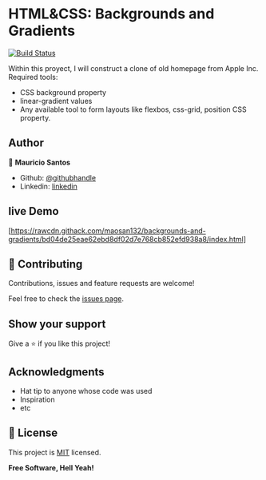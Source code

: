 # HTML&CSS: Backgrounds and Gradients

[![Build Status](https://travis-ci.org/joemccann/dillinger.svg?branch=master)](https://travis-ci.org/joemccann/dillinger)

Within this proyect, I will construct a clone of old homepage from Apple Inc. Required tools:

  - CSS background property
  - linear-gradient values
  - Any available tool to form layouts like flexbos, css-grid, position CSS property.

## Author

👤 **Mauricio Santos**

- Github: [@githubhandle](https://github.com/maosan132)
- Linkedin: [linkedin](https://www.linkedin.com/in/mauricio-santos-a7292910)

## live Demo

[https://rawcdn.githack.com/maosan132/backgrounds-and-gradients/bd04de25eae62ebd8df02d7e768cb852efd938a8/index.html]

## 🤝 Contributing

Contributions, issues and feature requests are welcome!

Feel free to check the [issues page](issues/).

## Show your support

Give a ⭐️ if you like this project!

## Acknowledgments

- Hat tip to anyone whose code was used
- Inspiration
- etc

## 📝 License

This project is [MIT](lic.url) licensed.

**Free Software, Hell Yeah!**
